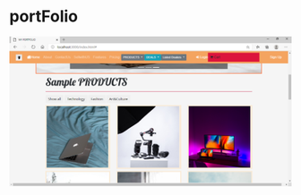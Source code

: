 # portFolio
![Image portfolio](https://github.com/you-123/portFolio/blob/master/img/main%20page.png)
